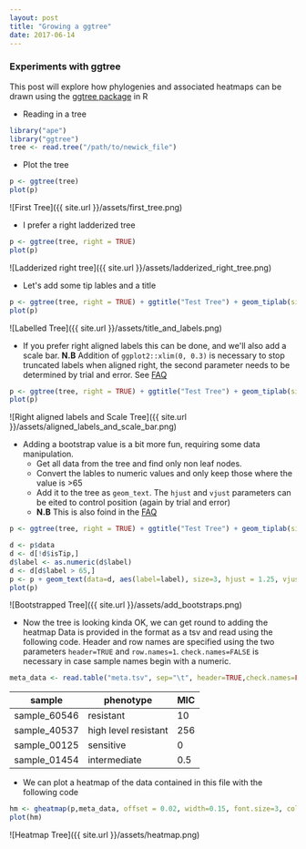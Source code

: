 ```yaml
---
layout: post
title: "Growing a ggtree"
date: 2017-06-14
---
```

### Experiments with ggtree

This post will explore how phylogenies and associated heatmaps can be drawn using the [ggtree package](https://guangchuangyu.github.io/ggtree/) in R

  - Reading in a tree
  ```R
  library("ape")
  library("ggtree")
  tree <- read.tree("/path/to/newick_file")
  ```
  - Plot the tree
  ```R
  p <- ggtree(tree)
  plot(p)
  ```
  ![First Tree]({{ site.url }}/assets/first_tree.png)
  
  - I prefer a right ladderized tree
  ```R
  p <- ggtree(tree, right = TRUE)
  plot(p)
  ```
  ![Ladderized right tree]({{ site.url }}/assets/ladderized_right_tree.png)
  - Let's add some tip lables and a title
  ```R
  p <- ggtree(tree, right = TRUE) + ggtitle("Test Tree") + geom_tiplab(size = 2)
  plot(p)
  ```
  ![Labelled Tree]({{ site.url }}/assets/title_and_labels.png)
  - If you prefer right aligned labels this can be done, and we'll also add a scale bar.
  **N.B** Addition of `ggplot2::xlim(0, 0.3)` is necessary to stop truncated labels when aligned right, the second parameter needs to be determined by trial and error. See [FAQ](https://guangchuangyu.github.io/ggtree/faq/)
  ```R
  p <- ggtree(tree, right = TRUE) + ggtitle("Test Tree") + geom_tiplab(size = 2, align=TRUE, linesize=.25)  + geom_treescale(x=0.05, y=0, offset=2, fontsize = 3) + ggplot2::xlim(0, 0.3)
 plot(p)
 ```
 ![Right aligned labels and Scale Tree]({{ site.url }}/assets/aligned_labels_and_scale_bar.png)
 - Adding a bootstrap value is a bit more fun, requiring some data manipulation.
   - Get all data from the tree and find only non leaf nodes.
   - Convert the lables to numeric values and only keep those where the value is >65
   - Add it to the tree as `geom_text`. The `hjust` and `vjust` parameters can be eited to control position (again by trial and error)
   - **N.B** This is also foind in the [FAQ](https://guangchuangyu.github.io/ggtree/faq/)
 
 ```R
 p <- ggtree(tree, right = TRUE) + ggtitle("Test Tree") + geom_tiplab(size = 2, align=TRUE, linesize=.25)  + geom_treescale(x=0.05, y=0, offset=2, fontsize = 3) + ggplot2::xlim(0, 0.3)
 
 d <- p$data
 d <- d[!d$isTip,]
 d$label <- as.numeric(d$label)
 d <- d[d$label > 65,]
 p <- p + geom_text(data=d, aes(label=label), size=3, hjust = 1.25, vjust = -0.4)
 plot(p)
 ```
 ![Bootstrapped Tree]({{ site.url }}/assets/add_bootstraps.png)
 - Now the tree is looking kinda OK, we can get round to adding the heatmap
   Data is provided in the format as a tsv and read using the following code. Header and row names are specified using the two parameters `header=TRUE` and `row.names=1`. `check.names=FALSE` is necessary in case sample names begin with a numeric.
 ```R
 meta_data <- read.table("meta.tsv", sep="\t", header=TRUE,check.names=FALSE, stringsAsFactor=F, row.names = 1)
 ```
 
   | sample | phenotype | MIC |
   |--------|-----------|-----|
   | sample_60546 | resistant | 10 |
   | sample_40537 | high level resistant | 256 |
   | sample_00125 | sensitive | 0 |
   | sample_01454 | intermediate | 0.5 |
 
  - We can plot a heatmap of the data contained in this file with the following code
   ```R
   hm <- gheatmap(p,meta_data, offset = 0.02, width=0.15, font.size=3, colnames_position= "top", colnames_angle = 90, colnames_offset_y = 0, hjust = 0) + scale_fill_manual(values=c("sensitive" = "green", "intermediate" = "turquoise", "resistant" = "blue", "high level resistant" = "purple3", "0" = "white", "0.25" = "white", "0.5" = "gold", "10" = "darkorange2", "15" = "darkorange2", "20" = "darkorange2", "256" = "firebrick3"))
 plot(hm)
 ```
 ![Heatmap Tree]({{ site.url }}/assets/heatmap.png)
 
  
  
